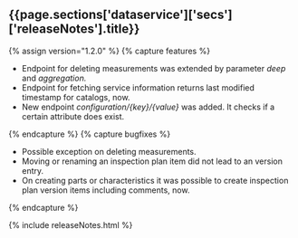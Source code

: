 <h2 id="{{page.sections['dataservice']['secs']['releaseNotes'].anchor}}">{{page.sections['dataservice']['secs']['releaseNotes'].title}}</h2>

<p></p>

{% assign version="1.2.0" %}
{% capture features %}
    <ul>
      <li>Endpoint for deleting measurements was extended by parameter <i>deep</i> and <i>aggregation.</i></li>
      <li>Endpoint for fetching service information returns last modified timestamp for catalogs, now.</li>
      <li>New endpoint <i>configuration/{key}/{value}</i> was added. It checks if a certain attribute does exist.</li>
    </ul>
{% endcapture %}
{% capture bugfixes %}
    <ul>
      <li>Possible exception on deleting measurements.</li>
      <li>Moving or renaming an inspection plan item did not lead to an version entry.</li>
      <li>On creating parts or characteristics it was possible to create inspection plan version items including comments, now.</li>
    </ul>
{% endcapture %}

{% include releaseNotes.html %}